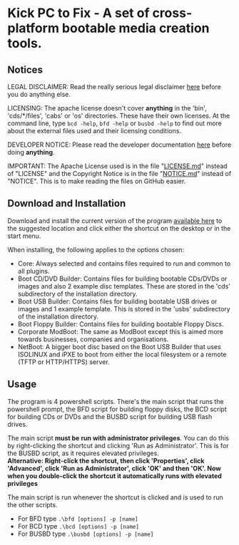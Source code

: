 # Kick PC to Fix - A set of cross-platform bootable media creation tools.
  
## Notices  
  
LEGAL DISCLAIMER: Read the really serious legal disclaimer [here](./REALLY\_SERIOUS\_DISCLAIMER.md) before you do anything else.
  
LICENSING: The apache license doesn't cover **anything** in the 'bin', 'cds/\*\/files', 'cabs' or 'os' directories. These have their own licenses. At the command line, type `bcd -help`, `bfd -help` or `busbd -help` to find out more about the external files used and their licensing conditions.  
  
DEVELOPER NOTICE: Please read the developer documentation [here](./DEVELOPER\_README.md) before doing **anything**.
  
IMPORTANT: The Apache License used is in the file "[LICENSE.md](./LICENSE.md)" instead of "LICENSE" and the Copyright Notice is in the file "[NOTICE.md](./NOTICE.md)" instead of "NOTICE". This is to make reading the files on GitHub easier.  
  
## Download and Installation  
  
Download and install the current version of the program [available here](https://github.com/WolfNet-Computing/Kick-PC-To-Fix/releases) to the suggested location and click either the shortcut on the desktop or in the start menu.  
  
When installing, the following applies to the options chosen:  
  
 - Core: Always selected and contains files required to run and common to all plugins.  
 - Boot CD/DVD Builder: Contains files for building bootable CDs/DVDs or images and also 2 example disc templates. These are stored in the 'cds' subdirectory of the installation directory.
 - Boot USB Builder: Contains files for building bootable USB drives or images and 1 example template. This is stored in the 'usbs' subdirectory of the installation directory.
 - Boot Floppy Builder: Contains files for building bootable Floppy Discs.  
 - Corporate ModBoot: The same as ModBoot except this is aimed more towards businesses, companies and organisations.  
 - NetBoot: A bigger boot disc based on the Boot USB Builder that uses ISOLINUX and iPXE to boot from either the local filesystem or a remote (TFTP or HTTP/HTTPS) server.  
  
## Usage  
  
The program is 4 powershell scripts. There's the main script that runs the powershell prompt, the BFD script for building floppy disks, the BCD script for building CDs or DVDs and the BUSBD script for building USB flash drives.  

The main script **must be run with administrator privileges**. You can do this by right-clicking the shortcut and clicking 'Run as Administrator'. This is for the BUSBD script, as it requires elevated privileges.  
**Alternative: Right-click the shortcut, then click 'Properties', click 'Advanced', click 'Run as Administrator', click 'OK' and then 'OK'. Now when you double-click the shortcut it automatically runs with elevated privileges**  
  
The main script is run whenever the shortcut is clicked and is used to run the other scripts.  
 - For BFD type `.\bfd [options] -p [name]`  
 - For BCD type `.\bcd [options] -p [name]`  
 - For BUSBD type `.\busbd [options] -p [name]`  
  
